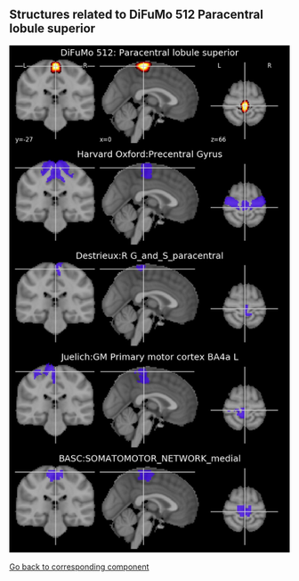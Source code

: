 


## Structures related to DiFuMo 512 Paracentral lobule superior

![417](417.jpg "Structures related to DiFuMo 512 Paracentral lobule superior")

[Go back to corresponding component](https://parietal-inria.github.io/DiFuMo/512/html/417.html)